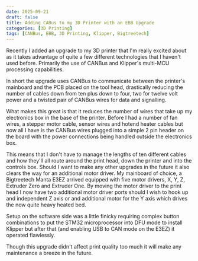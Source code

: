 ```yaml
---
date: 2025-09-21
draft: false
title: Adding CABus to my 3D Printer with an EBB Upgrade
categories: [3D Printing]
tags: [CANBus, EBB, 3D Printing, Klipper, Bigtreetech]
---
```


Recently I added an upgrade to my 3D printer that I'm really excited about as it takes advantage of quite a few different technologies that I haven't used before. Primarily the use of CANBus and Klipper's multi-MCU processing capabilities.

In short the upgrade uses CANBus to communicate between the printer's mainboard and the PCB placed on the tool head, drastically reducing the number of cables down from ten plus down to four, two for twelve volt power and a twisted pair of CANBus wires for data and signalling.

What makes this great is that it reduces the number of wires that take up my electronics box in the base of the printer. Before I had a number of fan wires, a stepper motor cable, sensor wires and hotend heater cables but now all I have is the CANBus wires plugged into a simple 2 pin header on the board with the power connections being handled outside the electronics box. 

This means that I don't have to manage the lengths of ten different cables and how they'll all route around the print head, down the printer and into the controls box. Should I want to make any other upgrades in the future it also clears the way for an additional motor driver. My mainboard of choice, a Bigtreetech Manta E3EZ arrived equipped with five motor drivers, X, Y, Z, Extruder Zero and Extruder One. By moving the motor driver to the print head I now have two additional motor driver ports should I wish to hook up and independent Z axis or and additional motor for the Y axis which drives the now quite heavy heated bed.

Setup on the software side was a little finicky requiring complex button combinations to put the STM32 microprocessor into DFU mode to install Klipper but after that (and enabling USB to CAN mode on the E3EZ) it operated flawlessly. 

Though this upgrade didn't affect print quality too much it will make any maintenance a breeze in the future.